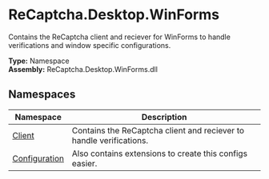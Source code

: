 # ReCaptcha.Desktop.WinForms
Contains the ReCaptcha client and reciever for WinForms to handle verifications and window specific configurations.

**Type:** Namespace
<br />
**Assembly:** ReCaptcha.Desktop.WinForms.dll

## Namespaces
| Namespace                                                       | Description                                                         |
|-----------------------------------------------------------------|---------------------------------------------------------------------|
| [Client](/reference/recaptcha.desktop.winforms/client)               | Contains the ReCaptcha client and reciever to handle verifications. |
| [Configuration](/reference/recaptcha.desktop.winforms/configuration) | Also contains extensions to create this configs easier.             |